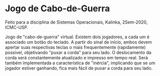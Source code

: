 # Jogo de Cabo-de-Guerra

Feito para a disciplina de Sistemas Operacionais, Kalinka, 2Sem-2020, ICMC-USP.

Jogo de "cabo-de-guerra" virtual. Existem dois jogadores, a cada um é associado um botão do teclado. A partir do sinal de início, 
ambos devem apertar suas respectivas teclas o mais frequentemente (rapidamente) possível, objetivando "puxar a corda" para seu lado. 
O deslocamento da corda será constantemente atualizado e impresso em tempo real. Será também implementada a característica de 
"inércia", implicando que se um jogador estiver ganhando, fica mais fácil de puxar a corda para seu lado.


